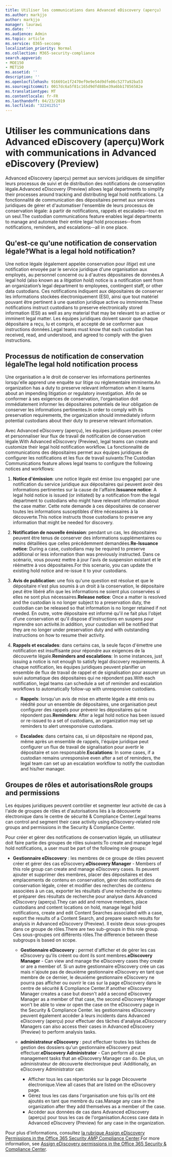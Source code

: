 ```yaml
---
title: Utiliser les communications dans Advanced eDiscovery (aperçu)
ms.author: markjjo
author: markjjo
manager: laurawi
ms.date: ''
ms.audience: Admin
ms.topic: article
ms.service: O365-seccomp
localization_priority: Normal
ms.collection: M365-security-compliance
search.appverid:
- MOE150
- MET150
ms.assetid: ''
description: ''
ms.openlocfilehash: 916691e1f2470ef9e9e54d9dfe06c5277a92ba53
ms.sourcegitcommit: 0017dc6a5f81c165d9dfd88be39a6bb17856582e
ms.translationtype: MT
ms.contentlocale: fr-FR
ms.lasthandoff: 04/23/2019
ms.locfileid: "32241251"
---
```

# <a name="work-with-communications-in-advanced-ediscovery-preview"></a><span data-ttu-id="81039-102">Utiliser les communications dans Advanced eDiscovery (aperçu)</span><span class="sxs-lookup"><span data-stu-id="81039-102">Work with communications in Advanced eDiscovery (Preview)</span></span>

<span data-ttu-id="81039-103">Advanced eDiscovery (aperçu) permet aux services juridiques de simplifier leurs processus de suivi et de distribution des notifications de conservation légale.</span><span class="sxs-lookup"><span data-stu-id="81039-103">Advanced eDiscovery (Preview) allows legal departments to simplify their processes around tracking and distributing legal hold notifications.</span></span> <span data-ttu-id="81039-104">La fonctionnalité de communication des dépositaires permet aux services juridiques de gérer et d'automatiser l'ensemble de leurs processus de conservation légale: à partir de notifications, rappels et escalades--tout en un seul.</span><span class="sxs-lookup"><span data-stu-id="81039-104">The custodian communications feature enables legal departments to manage and automate their entire legal hold processes--from notifications, reminders, and escalations--all in one place.</span></span>

## <a name="what-is-a-legal-hold-notification"></a><span data-ttu-id="81039-105">Qu'est-ce qu'une notification de conservation légale?</span><span class="sxs-lookup"><span data-stu-id="81039-105">What is a legal hold notification?</span></span>

<span data-ttu-id="81039-106">Une notice légale (également appelée conservation pour *litige*) est une notification envoyée par le service juridique d'une organisation aux employés, au personnel concerné ou à d'autres dépositaires de données.</span><span class="sxs-lookup"><span data-stu-id="81039-106">A legal hold (also known as a *litigation hold*) notice is a notification sent from an organization’s legal department to employees, contingent staff, or other data custodians.</span></span> <span data-ttu-id="81039-107">Ces notifications indiquent aux dépositaires de conserver les informations stockées électroniquement (ESI), ainsi que tout matériel pouvant être pertinent à une question juridique active ou imminente.</span><span class="sxs-lookup"><span data-stu-id="81039-107">These notifications instruct custodians to preserve electronically stored information (ESI) as well as any material that may be relevant to an active or imminent legal matter.</span></span> <span data-ttu-id="81039-108">Les équipes juridiques doivent savoir que chaque dépositaire a reçu, lu et compris, et accepté de se conformer aux instructions données.</span><span class="sxs-lookup"><span data-stu-id="81039-108">Legal teams must know that each custodian has received, read, and understood, and agreed to comply with the given instructions.</span></span>

## <a name="the-legal-hold-notification-process"></a><span data-ttu-id="81039-109">Processus de notification de conservation légale</span><span class="sxs-lookup"><span data-stu-id="81039-109">The legal hold notification process</span></span>

<span data-ttu-id="81039-110">Une organisation a le droit de conserver les informations pertinentes lorsqu'elle apprend une enquête sur litige ou réglementaire imminente.</span><span class="sxs-lookup"><span data-stu-id="81039-110">An organization has a duty to preserve relevant information when it learns about an impending litigation or regulatory investigation.</span></span> <span data-ttu-id="81039-111">Afin de se conformer à ses exigences de conservation, l'organisation doit immédiatement informer les dépositaires potentiels de leur obligation de conserver les informations pertinentes.</span><span class="sxs-lookup"><span data-stu-id="81039-111">In order to comply with its preservation requirements, the organization should immediately inform potential custodians about their duty to preserve relevant information.</span></span> 

<span data-ttu-id="81039-112">Avec Advanced eDiscovery (aperçu), les équipes juridiques peuvent créer et personnaliser leur flux de travail de notification de conservation légale.</span><span class="sxs-lookup"><span data-stu-id="81039-112">With Advanced eDiscovery (Preview), legal teams can create and customize their legal hold notification workflow.</span></span> <span data-ttu-id="81039-113">La fonctionnalité de communications des dépositaires permet aux équipes juridiques de configurer les notifications et les flux de travail suivants:</span><span class="sxs-lookup"><span data-stu-id="81039-113">The Custodian Communications feature allows legal teams to configure the following notices and workflows:</span></span>

1. <span data-ttu-id="81039-114">**Notice d'émission**: une notice légale est émise (ou engagée) par une notification du service juridique aux dépositaires qui peuvent avoir des informations pertinentes sur la cause de l'affaire.</span><span class="sxs-lookup"><span data-stu-id="81039-114">**Issuance notice**: A legal hold notice is issued (or initiated) by a notification from the legal department to custodians who might have relevant information about the case matter.</span></span> <span data-ttu-id="81039-115">Cette note demande à ces dépositaires de conserver toutes les informations susceptibles d'être nécessaires à la découverte.</span><span class="sxs-lookup"><span data-stu-id="81039-115">This notice instructs those custodians to preserve any information that might be needed for discovery.</span></span> 
   
2.  <span data-ttu-id="81039-116">**Notification de nouvelle émission**: pendant un cas, les dépositaires peuvent être tenus de conserver des informations supplémentaires ou moins détaillées que celles précédemment demandées.</span><span class="sxs-lookup"><span data-stu-id="81039-116">**Re-Issuance notice**: During a case, custodians may be required to preserve additional or less information than was previously instructed.</span></span> <span data-ttu-id="81039-117">Dans ce scénario, vous pouvez mettre à jour l'avis de suspension existant et le réémettre à vos dépositaires.</span><span class="sxs-lookup"><span data-stu-id="81039-117">For this scenario, you can update the existing hold notice and re-issue it to your custodians.</span></span>

3.  <span data-ttu-id="81039-118">**Avis de publication**: une fois qu'une question est résolue et que le dépositaire n'est plus soumis à un droit à la conservation, le dépositaire peut être libéré afin que les informations ne soient plus conservées si elles ne sont plus nécessaires.</span><span class="sxs-lookup"><span data-stu-id="81039-118">**Release notice**: Once a matter is resolved and the custodian is no longer subject to a preservation duty, the custodian can be released so that information is no longer retained if not needed.</span></span> <span data-ttu-id="81039-119">En outre, votre dépositaire est informé qu'il ne fait plus l'objet d'une conservation et qu'il dispose d'instructions en suspens pour reprendre son activité.</span><span class="sxs-lookup"><span data-stu-id="81039-119">In addition, your custodian will be notified that they are no longer under preservation duty and with outstanding instructions on how to resume their activity.</span></span>

4. <span data-ttu-id="81039-120">**Rappels et escalades**: dans certains cas, la seule façon d'émettre une notification est insuffisante pour répondre aux exigences de la découverte légale.</span><span class="sxs-lookup"><span data-stu-id="81039-120">**Reminders and escalations**: In some instances, just issuing a notice is not enough to satisfy legal discovery requirements.</span></span> <span data-ttu-id="81039-121">À chaque notification, les équipes juridiques peuvent planifier un ensemble de flux de travail de rappel et de signalisation pour assurer un suivi automatique des dépositaires qui ne répondent pas.</span><span class="sxs-lookup"><span data-stu-id="81039-121">With each notification, legal teams can schedule a set of reminder and escalation workflows to automatically follow-up with unresponsive custodians.</span></span>

    - <span data-ttu-id="81039-122">**Rappels**: lorsqu'un avis de mise en attente légale a été émis ou réédité pour un ensemble de dépositaires, une organisation peut configurer des rappels pour prévenir les dépositaires qui ne répondent pas.</span><span class="sxs-lookup"><span data-stu-id="81039-122">**Reminders**:  After a legal hold notice has been issued or re-issued to a set of custodians, an organization may set up reminders to alert unresponsive custodians.</span></span> 

    - <span data-ttu-id="81039-123">**Escalades**: dans certains cas, si un dépositaire ne répond pas, même après un ensemble de rappels, l'équipe juridique peut configurer un flux de travail de signalisation pour avertir le dépositaire et son responsable.</span><span class="sxs-lookup"><span data-stu-id="81039-123">**Escalations**: In some cases, if a custodian remains unresponsive even after a set of reminders, the legal team can set up an escalation workflow to notify the custodian and his/her manager.</span></span>

## <a name="role-groups-and-permissions"></a><span data-ttu-id="81039-124">Groupes de rôles et autorisations</span><span class="sxs-lookup"><span data-stu-id="81039-124">Role groups and permissions</span></span> 

<span data-ttu-id="81039-125">Les équipes juridiques peuvent contrôler et segmenter leur activité de cas à l'aide de groupes de rôles et d'autorisations liés à la découverte électronique dans le centre de sécurité & Compliance Center.</span><span class="sxs-lookup"><span data-stu-id="81039-125">Legal teams can control and segment their case activity using eDiscovery-related role groups and permissions in the Security & Compliance Center.</span></span> 

<span data-ttu-id="81039-126">Pour créer et gérer des notifications de conservation légale, un utilisateur doit faire partie des groupes de rôles suivants:</span><span class="sxs-lookup"><span data-stu-id="81039-126">To create and manage legal hold notifications, a user must be part of the following role groups:</span></span>

- <span data-ttu-id="81039-127">**Gestionnaire eDiscovery** : les membres de ce groupe de rôles peuvent créer et gérer des cas eDiscovery.</span><span class="sxs-lookup"><span data-stu-id="81039-127">**eDiscovery Manager** - Members of this role group can create and manage eDiscovery cases.</span></span> <span data-ttu-id="81039-128">Ils peuvent ajouter et supprimer des membres, placer des dépositaires et des emplacements de contenu en conservation, gérer des notifications de conservation légale, créer et modifier des recherches de contenu associées à un cas, exporter les résultats d'une recherche de contenu et préparer des résultats de recherche pour analyse dans Advanced eDiscovery (aperçu).</span><span class="sxs-lookup"><span data-stu-id="81039-128">They can add and remove members, place custodians and content locations on hold, manage legal hold notifications, create and edit Content Searches associated with a case, export the results of a Content Search, and prepare search results for analysis in Advanced eDiscovery (Preview).</span></span> <span data-ttu-id="81039-129">Il existe deux sous-groupes dans ce groupe de rôles.</span><span class="sxs-lookup"><span data-stu-id="81039-129">There are two sub-groups in this role group.</span></span> <span data-ttu-id="81039-130">Ces sous-groupes ont différents rôles.</span><span class="sxs-lookup"><span data-stu-id="81039-130">The difference between these subgroups is based on scope.</span></span>

  - <span data-ttu-id="81039-131">**Gestionnaire eDiscovery** : permet d'afficher et de gérer les cas eDiscovery qu'ils créent ou dont ils sont membres.</span><span class="sxs-lookup"><span data-stu-id="81039-131">**eDiscovery Manager** - Can view and manage the eDiscovery cases they create or are a member of.</span></span> <span data-ttu-id="81039-132">Si un autre gestionnaire eDiscovery crée un cas mais n'ajoute pas de deuxième gestionnaire eDiscovery en tant que membre de ce dernier, le deuxième gestionnaire eDiscovery ne pourra pas afficher ou ouvrir le cas sur la page eDiscovery dans le centre de sécurité & Compliance Center.</span><span class="sxs-lookup"><span data-stu-id="81039-132">If another eDiscovery Manager creates a case but doesn't add a second eDiscovery Manager as a member of that case, the second eDiscovery Manager won't be able to view or open the case on the eDiscovery page in the Security & Compliance Center.</span></span> <span data-ttu-id="81039-133">les gestionnaires eDiscovery peuvent également accéder à leurs incidents dans Advanced eDiscovery (aperçu) pour effectuer des tâches d'analyse.</span><span class="sxs-lookup"><span data-stu-id="81039-133">eDiscovery Managers can also access their cases in Advanced eDiscovery (Preview) to perform analysis tasks.</span></span>

  - <span data-ttu-id="81039-134">**administrateur eDiscovery** : peut effectuer toutes les tâches de gestion des dossiers qu'un gestionnaire eDiscovery peut effectuer.</span><span class="sxs-lookup"><span data-stu-id="81039-134">**eDiscovery Administrator** - Can perform all case management tasks that an eDiscovery Manager can do.</span></span> <span data-ttu-id="81039-135">De plus, un administrateur de découverte électronique peut :</span><span class="sxs-lookup"><span data-stu-id="81039-135">Additionally, an eDiscovery Administrator can:</span></span>
    
    - <span data-ttu-id="81039-136">Afficher tous les cas répertoriés sur la page Découverte électronique.</span><span class="sxs-lookup"><span data-stu-id="81039-136">View all cases that are listed on the eDiscovery page.</span></span>
    - <span data-ttu-id="81039-137">Gérez tous les cas dans l'organisation une fois qu'ils ont été ajoutés en tant que membre du cas.</span><span class="sxs-lookup"><span data-stu-id="81039-137">Manage any case in the organization after they add themselves as a member of the case.</span></span>
    - <span data-ttu-id="81039-138">Accéder aux données de cas dans Advanced eDiscovery (aperçu) pour tous les cas de l'organisation.</span><span class="sxs-lookup"><span data-stu-id="81039-138">Access case data in Advanced eDiscovery (Preview) for any case in the organization.</span></span>

<span data-ttu-id="81039-139">Pour plus d'informations, consultez [la rubrique Assign eDiscovery Permissions in the Office 365 Security _AMP_ Compliance Center](../assign-ediscovery-permissions.md).</span><span class="sxs-lookup"><span data-stu-id="81039-139">For more information, see [Assign eDiscovery permissions in the Office 365 Security & Compliance Center](../assign-ediscovery-permissions.md).</span></span>